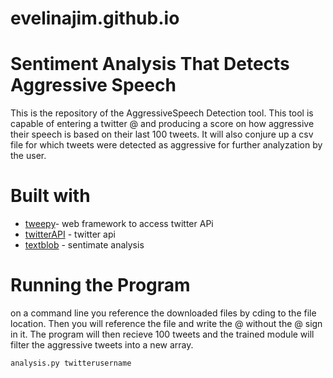 # evelinajim.github.io

# Sentiment Analysis That Detects Aggressive Speech  
This is the repository of the AggressiveSpeech Detection tool. This tool is capable of entering a twitter @ and producing a score on how aggressive their speech is based on their last 100 tweets. It will also conjure up a csv file for which tweets were detected as aggressive for further analyzation by the user. 

# Built with 

* [tweepy](https://www.tweepy.org/)- web framework to access twitter APi
* [twitterAPI](https://developer.twitter.com/) - twitter api
* [textblob](https://textblob.readthedocs.io/en/dev/) - sentimate analysis 

# Running the Program
on a command line you reference the downloaded files by cding to the file location. Then you will reference the file and write the @ without the @ sign in it. The program will then recieve 100 tweets and the trained module will filter the aggressive tweets into a new array.

```
analysis.py twitterusername
```

